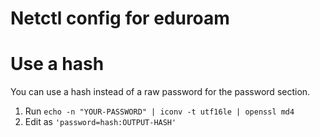 Netctl config for eduroam
====

# Use a hash
You can use a hash instead of a raw password for the password section.

1. Run `echo -n "YOUR-PASSWORD" | iconv -t utf16le | openssl md4`
2. Edit as `'password=hash:OUTPUT-HASH'`
